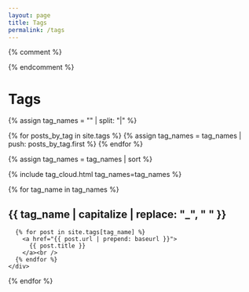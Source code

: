 ```yaml
---
layout: page
title: Tags
permalink: /tags
---
```


{% comment %}
<!--
- Create an empty array.
- Obtain a tag name and push it to the array.
- Sort the tag names.
- List tags as a tag cloud.
-->
{% endcomment %}

# Tags

{% assign tag_names = "" | split: "|"  %}

{% for posts_by_tag in site.tags %}
  {% assign tag_names = tag_names | push: posts_by_tag.first %}
{% endfor %}

{% assign tag_names = tag_names | sort %}

{% include tag_cloud.html tag_names=tag_names %}



<section class="posts-by-tags">
  {% for tag_name in tag_names %}
    <div>
      <h2 id="{{ tag_name }}">
        {{ tag_name | capitalize | replace: "_", " " }}
      </h2>

      {% for post in site.tags[tag_name] %}
        <a href="{{ post.url | prepend: baseurl }}">
          {{ post.title }}
        </a><br />
      {% endfor %}
    </div>
  {% endfor %}
</section>
